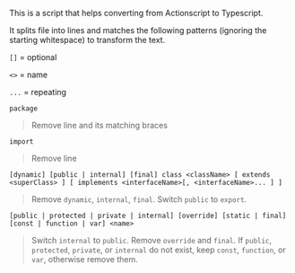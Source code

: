 This is a script that helps converting from Actionscript to Typescript.

It splits file into lines and matches the following patterns (ignoring the starting whitespace) to transform the text.

`[]` = optional

`<>` = name

`...` = repeating

`package`

> Remove line and its matching braces

`import`

> Remove line

`[dynamic] [public | internal] [final] class <className> [ extends <superClass> ] [ implements <interfaceName>[, <interfaceName>... ] ]`

> Remove `dynamic`, `internal`, `final`. Switch `public` to `export`.

`[public | protected | private | internal] [override] [static | final] [const | function | var] <name>`

> Switch `internal` to `public`. Remove `override` and `final`. If `public`, `protected`, `private`, or `internal` do not exist, keep `const`, `function`, or `var`, otherwise remove them.


